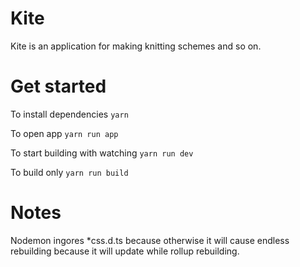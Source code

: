 # Kite
Kite is an application for making knitting schemes and so on.

# Get started
To install dependencies
`yarn`

To open app
`yarn run app`

To start building with watching
`yarn run dev`

To build only
`yarn run build`

# Notes
Nodemon ingores *css.d.ts because otherwise it will cause endless rebuilding because it will update while rollup rebuilding.
